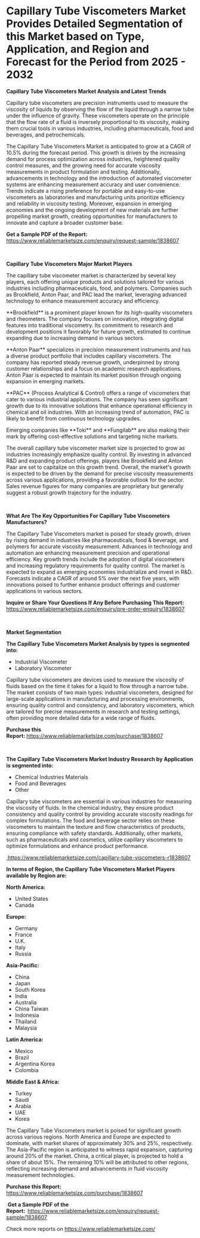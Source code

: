 <p><h1>Capillary Tube Viscometers Market Provides Detailed Segmentation of this Market based on Type, Application, and Region and Forecast for the Period from 2025 - 2032</h1></p><p><strong>Capillary Tube Viscometers Market Analysis and Latest Trends</strong></p>
<p><p>Capillary tube viscometers are precision instruments used to measure the viscosity of liquids by observing the flow of the liquid through a narrow tube under the influence of gravity. These viscometers operate on the principle that the flow rate of a fluid is inversely proportional to its viscosity, making them crucial tools in various industries, including pharmaceuticals, food and beverages, and petrochemicals.</p><p>The Capillary Tube Viscometers Market is anticipated to grow at a CAGR of 10.5% during the forecast period. This growth is driven by the increasing demand for process optimization across industries, heightened quality control measures, and the growing need for accurate viscosity measurements in product formulation and testing. Additionally, advancements in technology and the introduction of automated viscometer systems are enhancing measurement accuracy and user convenience. Trends indicate a rising preference for portable and easy-to-use viscometers as laboratories and manufacturing units prioritize efficiency and reliability in viscosity testing. Moreover, expansion in emerging economies and the ongoing development of new materials are further propelling market growth, creating opportunities for manufacturers to innovate and capture a broader customer base.</p></p>
<p><strong>Get a Sample PDF of the Report:&nbsp;</strong> <a href="https://www.reliablemarketsize.com/enquiry/request-sample/1838607?utm_campaign=2788&utm_medium=2&utm_source=Github&utm_content=ia&utm_term=28022025&utm_id=capillary-tube-viscometers">https://www.reliablemarketsize.com/enquiry/request-sample/1838607</a></p>
<p>&nbsp;</p>
<p><strong>Capillary Tube Viscometers Major Market Players</strong></p>
<p><p>The capillary tube viscometer market is characterized by several key players, each offering unique products and solutions tailored for various industries including pharmaceuticals, food, and polymers. Companies such as Brookfield, Anton Paar, and PAC lead the market, leveraging advanced technology to enhance measurement accuracy and efficiency.</p><p>**Brookfield** is a prominent player known for its high-quality viscometers and rheometers. The company focuses on innovation, integrating digital features into traditional viscometry. Its commitment to research and development positions it favorably for future growth, estimated to continue expanding due to increasing demand in various sectors. </p><p>**Anton Paar** specializes in precision measurement instruments and has a diverse product portfolio that includes capillary viscometers. The company has reported steady revenue growth, underpinned by strong customer relationships and a focus on academic research applications. Anton Paar is expected to maintain its market position through ongoing expansion in emerging markets.</p><p>**PAC** (Process Analytical & Control) offers a range of viscometers that cater to various industrial applications. The company has seen significant growth due to its innovative solutions that enhance operational efficiency in chemical and oil industries. With an increasing trend of automation, PAC is likely to benefit from continuous technology upgrades.</p><p>Emerging companies like **Toki** and **Fungilab** are also making their mark by offering cost-effective solutions and targeting niche markets. </p><p>The overall capillary tube viscometer market size is projected to grow as industries increasingly emphasize quality control. By investing in advanced R&D and expanding product offerings, players like Brookfield and Anton Paar are set to capitalize on this growth trend. Overall, the market's growth is expected to be driven by the demand for precise viscosity measurements across various applications, providing a favorable outlook for the sector. Sales revenue figures for many companies are proprietary but generally suggest a robust growth trajectory for the industry.</p></p>
<p>&nbsp;</p>
<p><strong>What Are The Key Opportunities For Capillary Tube Viscometers Manufacturers?</strong></p>
<p><p>The Capillary Tube Viscometers market is poised for steady growth, driven by rising demand in industries like pharmaceuticals, food & beverage, and polymers for accurate viscosity measurement. Advances in technology and automation are enhancing measurement precision and operational efficiency. Key growth trends include the adoption of digital viscometers and increasing regulatory requirements for quality control. The market is expected to expand as emerging economies industrialize and invest in R&D. Forecasts indicate a CAGR of around 5% over the next five years, with innovations poised to further enhance product offerings and customer applications in various sectors.</p></p>
<p><strong>Inquire or Share Your Questions If Any Before Purchasing This Report:</strong> <a href="https://www.reliablemarketsize.com/enquiry/pre-order-enquiry/1838607?utm_campaign=2788&utm_medium=2&utm_source=Github&utm_content=ia&utm_term=28022025&utm_id=capillary-tube-viscometers">https://www.reliablemarketsize.com/enquiry/pre-order-enquiry/1838607</a></p>
<p>&nbsp;</p>
<p><strong>Market Segmentation</strong></p>
<p><strong>The Capillary Tube Viscometers Market Analysis by types is segmented into:</strong></p>
<p><ul><li>Industrial Viscometer</li><li>Laboratory Viscometer</li></ul></p>
<p><p>Capillary tube viscometers are devices used to measure the viscosity of fluids based on the time it takes for a liquid to flow through a narrow tube. The market consists of two main types: industrial viscometers, designed for large-scale applications in manufacturing and processing environments, ensuring quality control and consistency, and laboratory viscometers, which are tailored for precise measurements in research and testing settings, often providing more detailed data for a wide range of fluids.</p></p>
<p><strong>Purchase this Report:&nbsp;</strong><a href="https://www.reliablemarketsize.com/purchase/1838607?utm_campaign=2788&utm_medium=2&utm_source=Github&utm_content=ia&utm_term=28022025&utm_id=capillary-tube-viscometers">https://www.reliablemarketsize.com/purchase/1838607</a></p>
<p>&nbsp;</p>
<p><strong>The Capillary Tube Viscometers Market Industry Research by Application is segmented into:</strong></p>
<p><ul><li>Chemical Industries Materials</li><li>Food and Beverages</li><li>Other</li></ul></p>
<p><p>Capillary tube viscometers are essential in various industries for measuring the viscosity of fluids. In the chemical industry, they ensure product consistency and quality control by providing accurate viscosity readings for complex formulations. The food and beverage sector relies on these viscometers to maintain the texture and flow characteristics of products, ensuring compliance with safety standards. Additionally, other markets, such as pharmaceuticals and cosmetics, utilize capillary viscometers to optimize formulations and enhance product performance.</p></p>
<p><a href="https://www.reliablemarketsize.com/capillary-tube-viscometers-r1838607?utm_campaign=2788&utm_medium=2&utm_source=Github&utm_content=ia&utm_term=28022025&utm_id=capillary-tube-viscometers">&nbsp;https://www.reliablemarketsize.com/capillary-tube-viscometers-r1838607</a></p>
<p><strong>In terms of Region, the Capillary Tube Viscometers Market Players available by Region are:</strong></p>
<p>
    <p> <strong> North America: </strong>
        <ul>
            <li>United States</li>
            <li>Canada</li>
        </ul>
        </p> 
    <p> <strong> Europe: </strong>
        <ul>
            <li>Germany</li>
            <li>France</li>
            <li>U.K.</li>
            <li>Italy</li>
            <li>Russia</li>
        </ul>
        </p> 
    <p> <strong> Asia-Pacific: </strong>
        <ul>
            <li>China</li>
            <li>Japan</li>
            <li>South Korea</li>
            <li>India</li>
            <li>Australia</li>
            <li>China Taiwan</li>
            <li>Indonesia</li>
            <li>Thailand</li>
            <li>Malaysia</li>
        </ul>
        </p> 
    <p> <strong> Latin America: </strong>
        <ul>
            <li>Mexico</li>
            <li>Brazil</li>
            <li>Argentina Korea</li>
            <li>Colombia</li>
        </ul>
        </p> 
    <p> <strong> Middle East & Africa: </strong>
        <ul>
            <li>Turkey</li>
            <li>Saudi</li>
            <li>Arabia</li>
            <li>UAE</li>
            <li>Korea</li>
        </ul>
    </p>
    </p>
<p><p>The Capillary Tube Viscometers market is poised for significant growth across various regions. North America and Europe are expected to dominate, with market shares of approximately 30% and 25%, respectively. The Asia-Pacific region is anticipated to witness rapid expansion, capturing around 20% of the market. China, a critical player, is projected to hold a share of about 15%. The remaining 10% will be attributed to other regions, reflecting increasing demand and advancements in fluid viscosity measurement technologies.</p></p>
<p><strong>Purchase this Report: </strong><a href="https://www.reliablemarketsize.com/purchase/1838607?utm_campaign=2788&utm_medium=2&utm_source=Github&utm_content=ia&utm_term=28022025&utm_id=capillary-tube-viscometers">https://www.reliablemarketsize.com/purchase/1838607</a></p>
<p>&nbsp;<strong>Get a Sample PDF of the Report:&nbsp;&nbsp;</strong><a href="https://www.reliablemarketsize.com/enquiry/request-sample/1838607?utm_campaign=2788&utm_medium=2&utm_source=Github&utm_content=ia&utm_term=28022025&utm_id=capillary-tube-viscometers">https://www.reliablemarketsize.com/enquiry/request-sample/1838607</a></p>
<p><strong></strong></p>
<p>Check more reports on <a href="https://www.reliablemarketsize.com/?utm_campaign=2788&utm_medium=2&utm_source=Github&utm_content=ia&utm_term=28022025&utm_id=capillary-tube-viscometers">https://www.reliablemarketsize.com/</a></p>